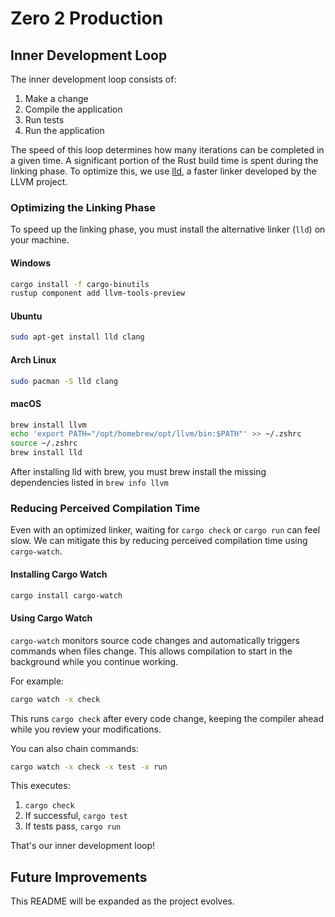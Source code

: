 # Zero 2 Production

## Inner Development Loop
The inner development loop consists of:
1. Make a change
2. Compile the application
3. Run tests
4. Run the application

The speed of this loop determines how many iterations can be completed in a given time. A significant portion of the Rust build time is spent during the linking phase. To optimize this, we use [lld](https://lld.llvm.org/), a faster linker developed by the LLVM project.

### Optimizing the Linking Phase
To speed up the linking phase, you must install the alternative linker (`lld`) on your machine.

#### Windows
```sh
cargo install -f cargo-binutils
rustup component add llvm-tools-preview
```

#### Ubuntu
```sh
sudo apt-get install lld clang
```

#### Arch Linux
```sh
sudo pacman -S lld clang
```

#### macOS
```sh
brew install llvm
echo 'export PATH="/opt/homebrew/opt/llvm/bin:$PATH"' >> ~/.zshrc
source ~/.zshrc
brew install lld
```
After installing lld with brew, you must brew install the missing dependencies listed in `brew info llvm`

### Reducing Perceived Compilation Time
Even with an optimized linker, waiting for `cargo check` or `cargo run` can feel slow. We can mitigate this by reducing perceived compilation time using `cargo-watch`.

#### Installing Cargo Watch
```sh
cargo install cargo-watch
```

#### Using Cargo Watch
`cargo-watch` monitors source code changes and automatically triggers commands when files change. This allows compilation to start in the background while you continue working.

For example:
```sh
cargo watch -x check
```
This runs `cargo check` after every code change, keeping the compiler ahead while you review your modifications.

You can also chain commands:
```sh
cargo watch -x check -x test -x run
```

This executes:
1. `cargo check`
2. If successful, `cargo test`
3. If tests pass, `cargo run`

That's our inner development loop!


## Future Improvements
This README will be expanded as the project evolves.